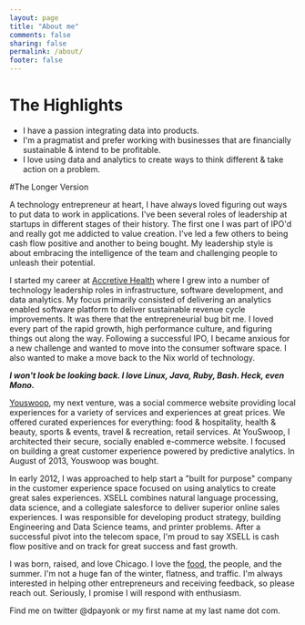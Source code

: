 ```yaml
---
layout: page
title: "About me"
comments: false
sharing: false
permalink: /about/
footer: false
---
```

# The Highlights
+ I have a passion integrating data into products.
+ I'm a pragmatist and prefer working with businesses that are financially sustainable & intend to be profitable.
+ I love using data and analytics to create ways to think different & take action on a problem.

#The Longer Version

A technology entrepreneur at heart, I have always loved figuring out ways to put
data to work in applications.  I've been several roles of leadership at startups
in different stages of their history.  The first one I was part of IPO'd and really
got me addicted to value creation.  I've led a few others to being cash flow positive
and another to being bought.  My leadership style is about embracing the
intelligence of the team and challenging people to unleash their potential.

I started my career at [Accretive Health](http://www.accretivehealth.com) where
I grew into a number of technology leadership roles in infrastructure, software development,
and data analytics.  My focus primarily consisted of delivering an analytics enabled
software platform to deliver sustainable revenue cycle improvements.  It was there
that the entrepreneurial bug bit me.  I loved every part of the rapid growth, high
performance culture, and figuring things out along the way.  Following a successful
IPO, I became anxious for a new challenge and wanted to move into the consumer
software space.  I also wanted to make a move back to the Nix world of technology.

***I won't look be looking back.  I love Linux, Java, Ruby, Bash. Heck, even Mono.***

[Youswoop](http:///www.youswoop.com), my next venture, was a social commerce website
providing local experiences for a variety of services and experiences at great
prices.  We offered curated experiences for everything: food & hospitality, health & beauty,
sports & events, travel & recreation, retail services.  At YouSwoop, I architected
their secure, socially enabled e-commerce website.  I focused on building a great
customer experience powered by predictive analytics.  In August of 2013, Youswoop
was bought.

In early 2012, I was approached to help start a "built for purpose" company in the
customer experience space focused on using analytics to create great sales experiences.
XSELL combines natural language processing, data science, and a collegiate salesforce
to deliver superior online sales experiences.  I was responsible for developing
product strategy, building Engineering and Data Science teams, and printer problems.  After a successful pivot into
the telecom space, I'm proud to say XSELL is cash flow positive and on track for great success and fast growth.

I was born, raised, and love Chicago.  I love the [food](/chicago-food), the people,
and the summer.  I'm not a huge fan of the winter, flatness, and traffic. I'm always
interested in helping other entrepreneurs and receiving feedback, so please reach
out.  Seriously, I promise I will respond with enthusiasm.  

Find me on twitter @dpayonk or my first name at my last name dot com.
